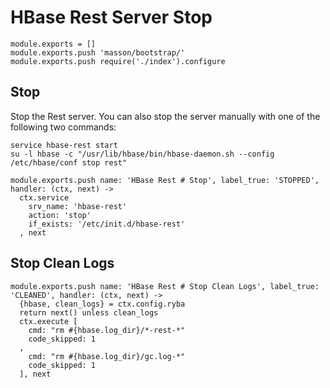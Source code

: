 
# HBase Rest Server Stop

    module.exports = []
    module.exports.push 'masson/bootstrap/'
    module.exports.push require('./index').configure

## Stop

Stop the Rest server. You can also stop the server manually with one of
the following two commands:

```
service hbase-rest start
su -l hbase -c "/usr/lib/hbase/bin/hbase-daemon.sh --config /etc/hbase/conf stop rest"
```

    module.exports.push name: 'HBase Rest # Stop', label_true: 'STOPPED', handler: (ctx, next) ->
      ctx.service
        srv_name: 'hbase-rest'
        action: 'stop'
        if_exists: '/etc/init.d/hbase-rest'
      , next

## Stop Clean Logs

    module.exports.push name: 'HBase Rest # Stop Clean Logs', label_true: 'CLEANED', handler: (ctx, next) ->
      {hbase, clean_logs} = ctx.config.ryba
      return next() unless clean_logs
      ctx.execute [
        cmd: "rm #{hbase.log_dir}/*-rest-*"
        code_skipped: 1
      ,
        cmd: "rm #{hbase.log_dir}/gc.log-*"
        code_skipped: 1
      ], next

